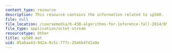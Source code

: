 ```yaml
---
content_type: resource
description: This resource contains the information related to sp500.
file: null
file_location: /coursemedia/6-438-algorithms-for-inference-fall-2014/05a6aa43942a9c5c777c25ebb4fd2a9a_sp500.mat
file_type: application/octet-stream
resourcetype: Other
title: sp500.mat
uid: 05a6aa43-942a-9c5c-777c-25ebb4fd2a9a
---
```

